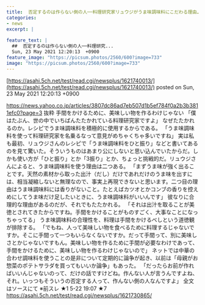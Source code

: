 ```yaml
---
title:  否定するのは作らない側の人──料理研究家リュウジがうま味調味料にこだわる理由…  ★8  
categories:
- news
excerpt: |
  
feature_text: |
  ##  否定するのは作らない側の人──料理研究...
  Sun, 23 May 2021 12:20:13  +0900
feature_image: "https://picsum.photos/2560/600?image=733"
image: "https://picsum.photos/2560/600?image=733"
---
```


[https://asahi.5ch.net/test/read.cgi/newsplus/1621740013/](https://asahi.5ch.net/test/read.cgi/newsplus/1621740013/)
posted on Sun, 23 May 2021 12:20:13  +0900

<!--more-->

https://news.yahoo.co.jp/articles/3807dc86ad7eb507d1b5ef784f0a2b3b3811efc0?page=3 抜粋 手間をかけるために、美味しい物を作るわけじゃない 「僕はたぶん、世の中でいちばんたたかれている料理研究家ですよ」 なぜたたかれるのか。レシピでうま味調味料を積極的に使用するからである。 「うま味調味料を使って料理研究家を名乗るなって意見がめちゃくちゃ多いですね」 実は私も最初、リュウジさんのレシピで「うま味調味料をひと振り」などと書いてあるのを見て驚いた。そういうものはあまり公にしないと思い込んでいたからだ。しかも使い方が「ひと振り」とか「3振り」とか、ちょっと挑戦的だ。リュウジさんによると、うま味調味料を使う理由は二つある。 「まずうま味が強く出ることです。天然の素材から取った出汁（だし）だけであれだけのうま味を出すには、相当凝縮しないと無理なので、事実上再現できないと思います。二つ目の理由はうま味調味料には香りがないこと。たとえばカツオとかコンブの香りを控えめにしてうま味だけ足したいときに、うま味調味料がいいんです」 彼なりに合理的な理由があるのだが、それでもたたかれる。 「それは出汁を取ることが美徳とされてきたからですね。手間をかけることがものすごく、大事なことになっちゃってる」 うま味調味料の合理性を、料理は手間をかけるべしという道徳観が排除する。 「でもね、人って美味しい物を食べるために料理するじゃないですか。そこに手間って一つもいらなくないですか。だって手間って、別に美味しさとかじゃないですもん。美味しい物を作るために手間が必要なわけであって、手間をかけるために、美味しい物を作るわけじゃないので」 ネットでは中華の合わせ調味料を使うことの是非について定期的に論争が起き、以前は「母親がお惣菜のポテトサラダを買ってもいいか論争」もあった。 「だったらお前が作ればいいんじゃないのって、だけの話ですけどね。作んない人が言うんですよね、それ。いっつもそういうの否定する人って、作んない側の人なんですよ」 全文はソースにて ※前スレ ★1 5-22 19:07 ★7 https://asahi.5ch.net/test/read.cgi/newsplus/1621730865/
